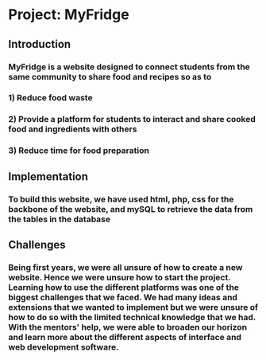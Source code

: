 # Project: MyFridge
## Introduction
### MyFridge is a website designed to connect students from the same community to share food and recipes so as to
### 1) Reduce food waste
### 2) Provide a platform for students to interact and share cooked food and ingredients with others
### 3) Reduce time for food preparation

## Implementation
### To build this website, we have used html, php, css for the backbone of the website, and mySQL to retrieve the data from the tables in the database

## Challenges
### Being first years, we were all unsure of how to create a new website. Hence we were unsure how to start the project. Learning how to use the different platforms was one of the biggest challenges that we faced. We had many ideas and extensions that we wanted to implement but we were unsure of how to do so with the limited technical knowledge that we had. With the mentors' help, we were able to broaden our horizon and learn more about the different aspects of interface and web development software.